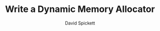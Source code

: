 ---
title: Write a Dynamic Memory Allocator

minutes_to_complete: 120

who_is_this_for: This is an introductory topic for software developers learning about dynamic memory allocation for the first time, and who may have used malloc and free in C programming. It also provides a starting point to explore more advanced memory allocation topics.

layout: learningpathall
learning_objectives:
- Explain how dynamic memory allocation and the C heap works
- Write a simple dynamic memory allocator
- Explain some of the risks of heap allocation in general

prerequisites:
- Familiarity with C programming, with a good understanding of pointers.
- A Linux machine to run the example code.

author: David Spickett

test_images:
    - ubuntu-24.04-arm
test_link: null
test_maintenance: true

further_reading:
    - resource:
        title: C Dynamic Memory Management Functions
        link: https://en.cppreference.com/w/c/memory
        type: documentation
    - resource:
        title: LLSoftSecBook chapter on Memory Vulnerabilities
        link: https://llsoftsec.github.io/llsoftsecbook/#memory-vulnerability-based-attacks
        type: website

### Tags
skilllevels: Introductory
subjects: Performance and Architecture
armips:
  - Cortex-A
  - Neoverse
operatingsystems:
  - Linux
tools_software_languages:
  - C
  - Coding
  - Runbook

### Cross-platform metadata only
shared_path: true
shared_between:
    - laptops-and-desktops
    - embedded-and-microcontrollers


### FIXED, DO NOT MODIFY
# ================================================================================
weight: 1                       # _index.md always has weight of 1 to order correctly
layout: "learningpathall"       # All files under learning paths have this same wrapper
learning_path_main_page: "yes"  # This should be surfaced when looking for related content. Only set for _index.md of learning path content.
---